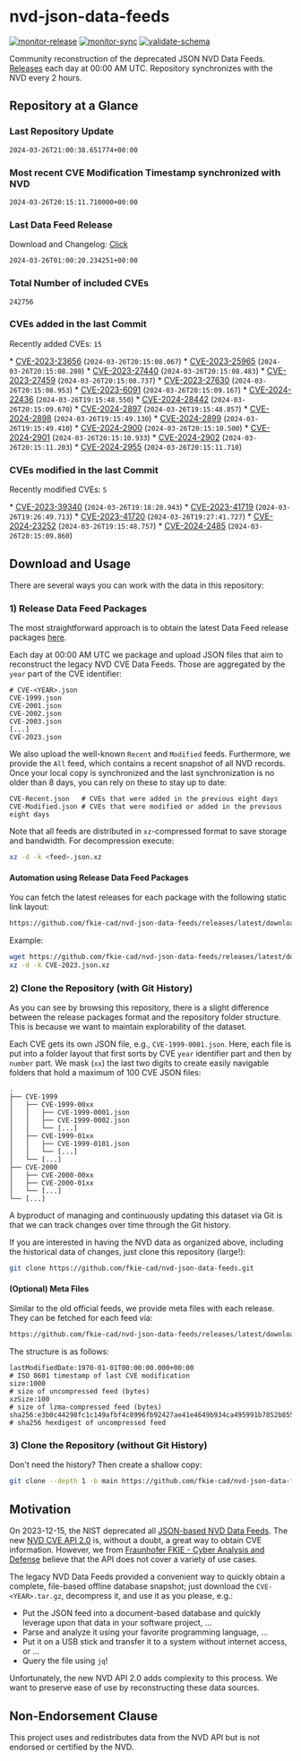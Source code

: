 # nvd-json-data-feeds

[![monitor-release](https://github.com/fkie-cad/nvd-json-data-feeds/actions/workflows/monitor_release.yml/badge.svg)](https://github.com/fkie-cad/nvd-json-data-feeds/actions/workflows/monitor_release.yml)
[![monitor-sync](https://github.com/fkie-cad/nvd-json-data-feeds/actions/workflows/monitor_sync.yml/badge.svg)](https://github.com/fkie-cad/nvd-json-data-feeds/actions/workflows/monitor_sync.yml)
[![validate-schema](https://github.com/fkie-cad/nvd-json-data-feeds/actions/workflows/validate_schema.yml/badge.svg)](https://github.com/fkie-cad/nvd-json-data-feeds/actions/workflows/validate_schema.yml)

Community reconstruction of the deprecated JSON NVD Data Feeds.
[Releases](https://github.com/fkie-cad/nvd-json-data-feeds/releases/latest) each day at 00:00 AM UTC.
Repository synchronizes with the NVD every 2 hours.

## Repository at a Glance

### Last Repository Update

```plain
2024-03-26T21:00:38.651774+00:00
```

### Most recent CVE Modification Timestamp synchronized with NVD

```plain
2024-03-26T20:15:11.710000+00:00
```

### Last Data Feed Release

Download and Changelog: [Click](https://github.com/fkie-cad/nvd-json-data-feeds/releases/latest)

```plain
2024-03-26T01:00:20.234251+00:00
```

### Total Number of included CVEs

```plain
242756
```

### CVEs added in the last Commit

Recently added CVEs: `15`

\* [CVE-2023-23656](CVE-2023/CVE-2023-236xx/CVE-2023-23656.json) (`2024-03-26T20:15:08.067`)
\* [CVE-2023-25965](CVE-2023/CVE-2023-259xx/CVE-2023-25965.json) (`2024-03-26T20:15:08.280`)
\* [CVE-2023-27440](CVE-2023/CVE-2023-274xx/CVE-2023-27440.json) (`2024-03-26T20:15:08.483`)
\* [CVE-2023-27459](CVE-2023/CVE-2023-274xx/CVE-2023-27459.json) (`2024-03-26T20:15:08.737`)
\* [CVE-2023-27630](CVE-2023/CVE-2023-276xx/CVE-2023-27630.json) (`2024-03-26T20:15:08.953`)
\* [CVE-2023-6091](CVE-2023/CVE-2023-60xx/CVE-2023-6091.json) (`2024-03-26T20:15:09.167`)
\* [CVE-2024-22436](CVE-2024/CVE-2024-224xx/CVE-2024-22436.json) (`2024-03-26T19:15:48.550`)
\* [CVE-2024-28442](CVE-2024/CVE-2024-284xx/CVE-2024-28442.json) (`2024-03-26T20:15:09.670`)
\* [CVE-2024-2897](CVE-2024/CVE-2024-28xx/CVE-2024-2897.json) (`2024-03-26T19:15:48.857`)
\* [CVE-2024-2898](CVE-2024/CVE-2024-28xx/CVE-2024-2898.json) (`2024-03-26T19:15:49.130`)
\* [CVE-2024-2899](CVE-2024/CVE-2024-28xx/CVE-2024-2899.json) (`2024-03-26T19:15:49.410`)
\* [CVE-2024-2900](CVE-2024/CVE-2024-29xx/CVE-2024-2900.json) (`2024-03-26T20:15:10.500`)
\* [CVE-2024-2901](CVE-2024/CVE-2024-29xx/CVE-2024-2901.json) (`2024-03-26T20:15:10.933`)
\* [CVE-2024-2902](CVE-2024/CVE-2024-29xx/CVE-2024-2902.json) (`2024-03-26T20:15:11.203`)
\* [CVE-2024-2955](CVE-2024/CVE-2024-29xx/CVE-2024-2955.json) (`2024-03-26T20:15:11.710`)


### CVEs modified in the last Commit

Recently modified CVEs: `5`

\* [CVE-2023-39340](CVE-2023/CVE-2023-393xx/CVE-2023-39340.json) (`2024-03-26T19:18:28.943`)
\* [CVE-2023-41719](CVE-2023/CVE-2023-417xx/CVE-2023-41719.json) (`2024-03-26T19:26:49.713`)
\* [CVE-2023-41720](CVE-2023/CVE-2023-417xx/CVE-2023-41720.json) (`2024-03-26T19:27:41.727`)
\* [CVE-2024-23252](CVE-2024/CVE-2024-232xx/CVE-2024-23252.json) (`2024-03-26T19:15:48.757`)
\* [CVE-2024-2485](CVE-2024/CVE-2024-24xx/CVE-2024-2485.json) (`2024-03-26T20:15:09.860`)


## Download and Usage

There are several ways you can work with the data in this repository:

### 1) Release Data Feed Packages

The most straightforward approach is to obtain the latest Data Feed release packages [here](https://github.com/fkie-cad/nvd-json-data-feeds/releases/latest).

Each day at 00:00 AM UTC we package and upload JSON files that aim to reconstruct the legacy NVD CVE Data Feeds.
Those are aggregated by the `year` part of the CVE identifier:

```
# CVE-<YEAR>.json
CVE-1999.json
CVE-2001.json
CVE-2002.json
CVE-2003.json
[...]
CVE-2023.json
```

We also upload the well-known `Recent` and `Modified` feeds.
Furthermore, we provide the `All` feed, which contains a recent snapshot of all NVD records.
Once your local copy is synchronized and the last synchronization is no older than 8 days, you can rely on these to stay up to date:

```plain
CVE-Recent.json   # CVEs that were added in the previous eight days
CVE-Modified.json # CVEs that were modified or added in the previous eight days
```

Note that all feeds are distributed in `xz`-compressed format to save storage and bandwidth.
For decompression execute:

```sh
xz -d -k <feed>.json.xz
```

#### Automation using Release Data Feed Packages

You can fetch the latest releases for each package with the following static link layout:

```sh
https://github.com/fkie-cad/nvd-json-data-feeds/releases/latest/download/CVE-<YEAR>.json.xz
```

Example:

```sh
wget https://github.com/fkie-cad/nvd-json-data-feeds/releases/latest/download/CVE-2023.json.xz
xz -d -k CVE-2023.json.xz
```

### 2) Clone the Repository (with Git History)

As you can see by browsing this repository, there is a slight difference between the release packages format and the repository folder structure.
This is because we want to maintain explorability of the dataset.

Each CVE gets its own JSON file, e.g., `CVE-1999-0001.json`.
Here, each file is put into a folder layout that first sorts by CVE `year` identifier part and then by `number` part.
We mask (`xx`) the last two digits to create easily navigable folders that hold a maximum of 100 CVE JSON files:

```plain
.
├── CVE-1999
│   ├── CVE-1999-00xx
│   │   ├── CVE-1999-0001.json
│   │   ├── CVE-1999-0002.json
│   │   └── [...]
│   ├── CVE-1999-01xx
│   │   ├── CVE-1999-0101.json
│   │   └── [...]
│   └── [...]
├── CVE-2000
│   ├── CVE-2000-00xx
│   ├── CVE-2000-01xx
│   └── [...]
└── [...]
```

A byproduct of managing and continuously updating this dataset via Git is that we can track changes over time through the Git history.

If you are interested in having the NVD data as organized above, including the historical data of changes, just clone this repository (large!):

```sh
git clone https://github.com/fkie-cad/nvd-json-data-feeds.git
```

#### (Optional) Meta Files

Similar to the old official feeds, we provide meta files with each release. They can be fetched for each feed via:

```sh
https://github.com/fkie-cad/nvd-json-data-feeds/releases/latest/download/CVE-<YEAR>.meta
```

The structure is as follows:

```plain
lastModifiedDate:1970-01-01T00:00:00.000+00:00                          # ISO 8601 timestamp of last CVE modification
size:1000                                                               # size of uncompressed feed (bytes)
xzSize:100                                                              # size of lzma-compressed feed (bytes)
sha256:e3b0c44298fc1c149afbf4c8996fb92427ae41e4649b934ca495991b7852b855 # sha256 hexdigest of uncompressed feed
```

### 3) Clone the Repository (without Git History)

Don't need the history? Then create a shallow copy:

```sh
git clone --depth 1 -b main https://github.com/fkie-cad/nvd-json-data-feeds.git
```

## Motivation

On 2023-12-15, the NIST deprecated all [JSON-based NVD Data Feeds](https://nvd.nist.gov/vuln/data-feeds#divRetirementBanner-1).
The new [NVD CVE API 2.0](https://nvd.nist.gov/developers/vulnerabilities) is, without a doubt, a great way to obtain CVE information.
However, we from [Fraunhofer FKIE - Cyber Analysis and Defense](https://www.fkie.fraunhofer.de/en/departments/cad.html) believe that the API does not cover a variety of use cases.

The legacy NVD Data Feeds provided a convenient way to quickly obtain a complete, file-based offline database snapshot; just download the `CVE-<YEAR>.tar.gz`, decompress it, and use it as you please, e.g.:

- Put the JSON feed into a document-based database and quickly leverage upon that data in your software project, ...
- Parse and analyze it using your favorite programming language, ...
- Put it on a USB stick and transfer it to a system without internet access, or ...
- Query the file using `jq`!

Unfortunately, the new NVD API 2.0 adds complexity to this process.
We want to preserve ease of use by reconstructing these data sources.

## Non-Endorsement Clause

This project uses and redistributes data from the NVD API but is not endorsed or certified by the NVD.